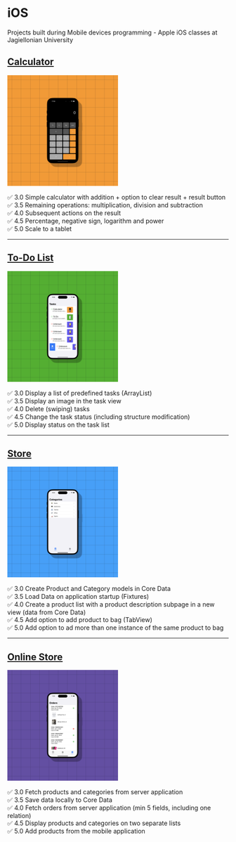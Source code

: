 # iOS
Projects built during Mobile devices programming - Apple iOS classes at Jagiellonian University

## [Calculator](https://github.com/michalzuch/iOS/tree/main/Calculator/Calculator)
<img src="assets/Calculator.png" width=50%/>

✅ 3.0 Simple calculator with addition + option to clear result + result button  
✅ 3.5 Remaining operations: multiplication, division and subtraction  
✅ 4.0 Subsequent actions on the result  
✅ 4.5 Percentage, negative sign, logarithm and power  
✅ 5.0 Scale to a tablet

---

## [To-Do List](https://github.com/michalzuch/iOS/tree/main/To-Do%20List/To-Do%20List)
<img src="assets/To Do.png" width=50%/>

✅ 3.0 Display a list of predefined tasks (ArrayList)  
✅ 3.5 Display an image in the task view  
✅ 4.0 Delete (swiping) tasks  
✅ 4.5 Change the task status (including structure modification)  
✅ 5.0 Display status on the task list

---

## [Store](https://github.com/michalzuch/iOS/tree/main/Store/Store)
<img src="assets/Store.png" width=50%/>

✅ 3.0 Create Product and Category models in Core Data  
✅ 3.5 Load Data on application startup (Fixtures)  
✅ 4.0 Create a product list with a product description subpage in a new view (data from Core Data)  
✅ 4.5 Add option to add product to bag (TabView)  
✅ 5.0 Add option to ad more than one instance of the same product to bag

---

## [Online Store](https://github.com/michalzuch/iOS/tree/main/Online%20Store/Online%20Store)
<img src="assets/Online Store.png" width=50%/>

✅ 3.0 Fetch products and categories from server application  
✅ 3.5 Save data locally to Core Data  
✅ 4.0 Fetch orders from server application (min 5 fields, including one relation)  
✅ 4.5 Display products and categories on two separate lists  
✅ 5.0 Add products from the mobile application
